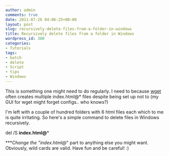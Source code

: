 ```yaml
---
author: admin
comments: true
date: 2011-07-26 04:06:25+00:00
layout: post
slug: recursively-delete-files-from-a-folder-in-windows
title: Recursively delete files from a folder in Windows
wordpress_id: 380
categories:
- Tutorials
tags:
- batch
- delete
- Script
- tips
- Windows
---
```


This is something one might need to do regularly. I need to because [wget](http://gnuwin32.sourceforge.net/packages/wget.htm) often creates multiple index.html@* files despite being set up not to (my GUI for wget might forget configs.. who knows?)

I'm left with a couple of hundred folders with 6 html files each which to me is quite irritating. So here's a simple command to delete files in Windows recursively.


del /S **index.html@***


****Change the "index.html@*" part to anything else you might want. Obviously, wild cards are valid. Have fun and be careful! :)
